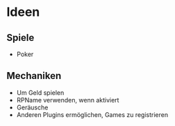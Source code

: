 # Ideen
## Spiele
* Poker
## Mechaniken
* Um Geld spielen
* RPName verwenden, wenn aktiviert
* Geräusche
* Anderen Plugins ermöglichen, Games zu registrieren
